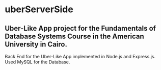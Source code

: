 # uberServerSide
## Uber-Like App project for the Fundamentals of Database Systems Course in the American University in Cairo.
Back End for the Uber-Like App implemented in Node.js and Express.js. Used MySQL for the Database.
